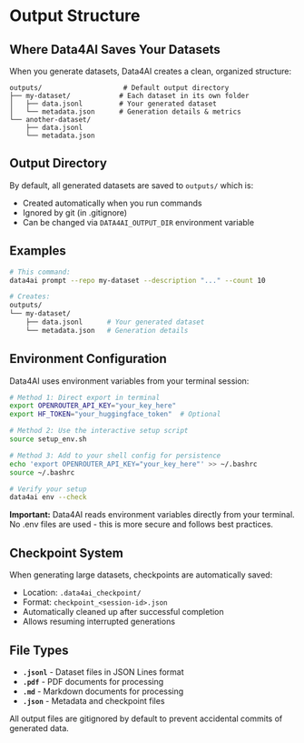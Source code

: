# Output Structure

## Where Data4AI Saves Your Datasets

When you generate datasets, Data4AI creates a clean, organized structure:

```
outputs/                    # Default output directory
├── my-dataset/            # Each dataset in its own folder
│   ├── data.jsonl         # Your generated dataset
│   └── metadata.json      # Generation details & metrics
└── another-dataset/
    ├── data.jsonl
    └── metadata.json
```

## Output Directory

By default, all generated datasets are saved to `outputs/` which is:
- Created automatically when you run commands
- Ignored by git (in .gitignore)
- Can be changed via `DATA4AI_OUTPUT_DIR` environment variable

## Examples

```bash
# This command:
data4ai prompt --repo my-dataset --description "..." --count 10

# Creates:
outputs/
└── my-dataset/
    ├── data.jsonl      # Your generated dataset
    └── metadata.json   # Generation details
```

## Environment Configuration

Data4AI uses environment variables from your terminal session:

```bash
# Method 1: Direct export in terminal
export OPENROUTER_API_KEY="your_key_here"
export HF_TOKEN="your_huggingface_token"  # Optional

# Method 2: Use the interactive setup script
source setup_env.sh

# Method 3: Add to your shell config for persistence
echo 'export OPENROUTER_API_KEY="your_key_here"' >> ~/.bashrc
source ~/.bashrc

# Verify your setup
data4ai env --check
```

**Important:** Data4AI reads environment variables directly from your terminal.
No .env files are used - this is more secure and follows best practices.

## Checkpoint System

When generating large datasets, checkpoints are automatically saved:
- Location: `.data4ai_checkpoint/`
- Format: `checkpoint_<session-id>.json`
- Automatically cleaned up after successful completion
- Allows resuming interrupted generations

## File Types

- **`.jsonl`** - Dataset files in JSON Lines format
- **`.pdf`** - PDF documents for processing
- **`.md`** - Markdown documents for processing
- **`.json`** - Metadata and checkpoint files

All output files are gitignored by default to prevent accidental commits of generated data.
